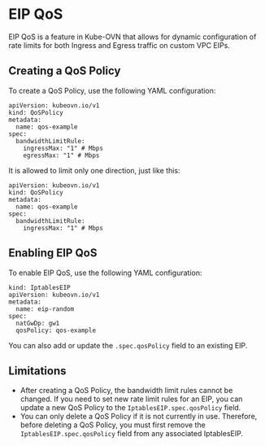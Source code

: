 # EIP QoS

EIP QoS is a feature in Kube-OVN that allows for dynamic configuration of rate limits for both Ingress and Egress traffic on custom VPC EIPs.

## Creating a QoS Policy

To create a QoS Policy, use the following YAML configuration:

```
apiVersion: kubeovn.io/v1
kind: QoSPolicy
metadata:
  name: qos-example
spec:
  bandwidthLimitRule:
    ingressMax: "1" # Mbps
    egressMax: "1" # Mbps
```

It is allowed to limit only one direction, just like this:

```
apiVersion: kubeovn.io/v1
kind: QoSPolicy
metadata:
  name: qos-example
spec:
  bandwidthLimitRule:
    ingressMax: "1" # Mbps
```

## Enabling EIP QoS
To enable EIP QoS, use the following YAML configuration:

```
kind: IptablesEIP
apiVersion: kubeovn.io/v1
metadata:
  name: eip-random
spec:
  natGwDp: gw1
  qosPolicy: qos-example
```

You can also add or update the `.spec.qosPolicy` field to an existing EIP.

## Limitations

* After creating a QoS Policy, the bandwidth limit rules cannot be changed. If you need to set new rate limit rules for an EIP, you can update a new QoS Policy to the `IptablesEIP.spec.qosPolicy` field.
* You can only delete a QoS Policy if it is not currently in use. Therefore, before deleting a QoS Policy, you must first remove the `IptablesEIP.spec.qosPolicy` field from any associated IptablesEIP.
